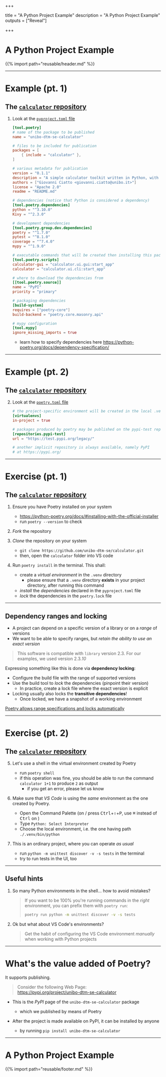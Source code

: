 +++

title = "A Python Project Example"
description = "A Python Project Example"
outputs = ["Reveal"]

+++

# A Python Project Example

{{% import path="reusable/header.md" %}}

---

# Example (pt. 1)

## The [`calculator` repository](https://github.com/unibo-dtm-se/calculator)

1. Look at the [`pyproject.toml` file](https://github.com/unibo-dtm-se/calculator/blob/master/pyproject.toml)
    ```toml
    [tool.poetry]
    # name of the package to be published
    name = "unibo-dtm-se-calculator"

    # files to be included for publication
    packages = [
        { include = "calculator" },
    ]

    # various metadata for publication
    version = "0.1.1"
    description = "A simple calculator toolkit written in Python, with several UIs. It is part of the Software Engineering course at the University of Bologna."
    authors = ["Giovanni Ciatto <giovanni.ciatto@unibo.it>"]
    license = "Apache 2.0"
    readme = "README.md"

    # dependencies (notice that Python is considered a dependency)
    [tool.poetry.dependencies]
    python = "^3.10.0"
    Kivy = "^2.3.0"

    # development dependencies
    [tool.poetry.group.dev.dependencies]
    poetry = "^1.7.0"
    pytest = "^8.1.0"
    coverage = "^7.4.0"
    mypy = "^1.9.0"

    # executable commands that will be created then installing this package
    [tool.poetry.scripts]
    calculator-gui = "calculator.ui.gui:start_app"
    calculator = "calculator.ui.cli:start_app"

    # where to download the dependencies from
    [[tool.poetry.source]]
    name = "PyPI"
    priority = "primary"

    # packaging dependencies
    [build-system]
    requires = ["poetry-core"]
    build-backend = "poetry.core.masonry.api"

    # mypy configuration
    [tool.mypy]
    ignore_missing_imports = true
    ```

    * learn how to specify dependencies here <https://python-poetry.org/docs/dependency-specification/>

---

# Example (pt. 2)

## The [`calculator` repository](https://github.com/unibo-dtm-se/calculator)

2. Look at the [`poetry.toml` file](https://github.com/unibo-dtm-se/calculator/blob/master/poetry.toml)

    ```toml
    # the project-specific environment will be created in the local .venv folder
    [virtualenvs]
    in-project = true 

    # packages produced by poetry may be published on the pypi-test repository
    [repositories.pypi-test]
    url = "https://test.pypi.org/legacy/"

    # another implicit repository is always available, namely PyPI
    # at https://pypi.org/
    ```

---

# Exercise (pt. 1)

## The [`calculator` repository](https://github.com/unibo-dtm-se/calculator)

1. Ensure you have Poetry installed on your system
    + <https://python-poetry.org/docs/#installing-with-the-official-installer>
    + run `poetry --version` to check

2. _Fork_ the repository  

3. _Clone_ the repository on your system
    + `git clone https://github.com/unibo-dtm-se/calculator.git`
    + then, open the `calculator` folder into VS code

4. Run `poetry install` in the terminal. This shall:
    - create a _virtual environment_ in the `.venv` directory
        + please ensure that a `.venv` directory __exists__ in your project directory, after running this command
    - _install_ the _dependencies_ declared in the `pyproject.toml` file
    - _lock_ the dependencies in the `poetry.lock` file

---

## Dependency ranges and locking

* A project can depend on a specific version of a library or on a *range* of versions
* We want to be able to specify ranges, but *retain the ability to use an exact version*

> This software is compatible with `library` version 2.3. For our examples, we used version 2.3._10_

Expressing something like this is done via **dependency locking**:
* Configure the build file with the range of supported versions
* Use the build tool to *lock* the dependencies (pinpoint their version)
  * In practice, create a lock file where the exact version is explicit
* Locking usually also locks the **transitive dependencies**!
  * Once locked, we have a snapshot of a working environment

[Poetry allows range specifications and locks automatically](https://python-poetry.org/docs/dependency-specification/)

---

# Exercise (pt. 2)

## The [`calculator` repository](https://github.com/unibo-dtm-se/calculator)

5. Let's use a shell in the virtual environment created by Poetry
    + run `poetry shell`
    + if this operation was fine, you should be able to run the command `calculator 1+1` to produce `2` as output
        + if you get an error, please let us know

6. Make sure that _VS Code_ is using the _same_ environment as the one created by Poetry.
    - Open the Command Palette (on <i class="fab fa-linux"></i>/<i class="fab fa-windows"></i> press <kbd>Ctrl</kbd>+<kbd>⇧</kbd>+<kbd>P</kbd>, use <kbd>⌘</kbd> instead of <kbd>Ctrl</kbd> on <i class="fab fa-apple"></i> )
    - Type `Python: Select Interpreter`
    - Choose the local environment, i.e. the one having path `./.venv/bin/python` 

7. This is an ordinary project, where you can operate _as usual_
    - run `python -m unittest discover -v -s tests` in the terminal
    - try to run tests in the UI, too

---

## Useful hints

1. So many Python environments in the shell... how to avoid mistakes?

    > If you want to be 100% you're running commands in the _right_ environment, you can prefix them with `poetry run`:
    > ```bash
    > poetry run python -m unittest discover -v -s tests
    > ```


2. Ok but what about VS Code's environments?
    
    > Get the habit of configuring the VS Code environment _manually_ when working with Python projects
---

# What's the value added of Poetry?

It supports publishing.

> Consider the following Web Page:
> <br> <https://pypi.org/project/unibo-dtm-se-calculator>

- This is the _PyPI_ page of the `unibo-dtm-se-calculator` package
    + which we published by means of Poetry

- After the project is made available on PyPI, it can be installed by anyone 
    + by running `pip install unibo-dtm-se-calculator`

---

# A Python Project Example

{{% import path="reusable/footer.md" %}}